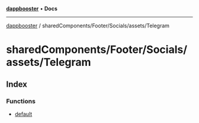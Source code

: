 [**dappbooster**](../../../../../README.md) • **Docs**

***

[dappbooster](../../../../../modules.md) / sharedComponents/Footer/Socials/assets/Telegram

# sharedComponents/Footer/Socials/assets/Telegram

## Index

### Functions

- [default](functions/default.md)
